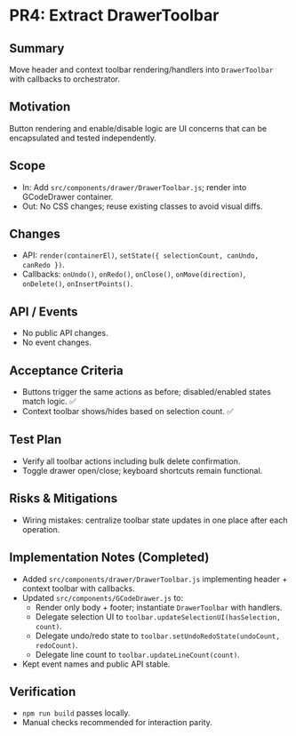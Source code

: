 # PR4: Extract DrawerToolbar

## Summary
Move header and context toolbar rendering/handlers into `DrawerToolbar` with callbacks to orchestrator.

## Motivation
Button rendering and enable/disable logic are UI concerns that can be encapsulated and tested independently.

## Scope
- In: Add `src/components/drawer/DrawerToolbar.js`; render into GCodeDrawer container.
- Out: No CSS changes; reuse existing classes to avoid visual diffs.

## Changes
- API: `render(containerEl)`, `setState({ selectionCount, canUndo, canRedo })`.
- Callbacks: `onUndo()`, `onRedo()`, `onClose()`, `onMove(direction)`, `onDelete()`, `onInsertPoints()`.

## API / Events
- No public API changes.
- No event changes.

## Acceptance Criteria
- Buttons trigger the same actions as before; disabled/enabled states match logic. ✅
- Context toolbar shows/hides based on selection count. ✅

## Test Plan
- Verify all toolbar actions including bulk delete confirmation.
- Toggle drawer open/close; keyboard shortcuts remain functional.

## Risks & Mitigations
- Wiring mistakes: centralize toolbar state updates in one place after each operation.

## Implementation Notes (Completed)
- Added `src/components/drawer/DrawerToolbar.js` implementing header + context toolbar with callbacks.
- Updated `src/components/GCodeDrawer.js` to:
  - Render only body + footer; instantiate `DrawerToolbar` with handlers.
  - Delegate selection UI to `toolbar.updateSelectionUI(hasSelection, count)`.
  - Delegate undo/redo state to `toolbar.setUndoRedoState(undoCount, redoCount)`.
  - Delegate line count to `toolbar.updateLineCount(count)`.
- Kept event names and public API stable.

## Verification
- `npm run build` passes locally.
- Manual checks recommended for interaction parity.
